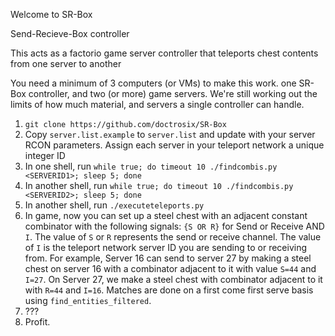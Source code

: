 Welcome to SR-Box

Send-Recieve-Box controller

This acts as a factorio game server controller that teleports chest contents from one server to another

You need a minimum of 3 computers (or VMs) to make this work.
one SR-Box controller, and two (or more) game servers.
We're still working out the limits of how much material, and servers a single controller can handle.


1. `git clone https://github.com/doctrosix/SR-Box`
2. Copy `server.list.example` to `server.list` and update with your server RCON parameters. Assign each server in your teleport network a unique integer ID
3. In one shell, run `while true; do timeout 10 ./findcombis.py <SERVERID1>; sleep 5; done`
3. In another shell, run `while true; do timeout 10 ./findcombis.py <SERVERID2>; sleep 5; done`
4. In another shell, run `./executeteleports.py`
5. In game, now you can set up a steel chest with an adjacent constant combinator with the following signals: `{S OR R}` for Send or Receive AND `I`. The value of `S` or `R` represents the send or receive channel. The value of `I` is the teleport network server ID you are sending to or receiving from. For example, Server 16 can send to server 27 by making a steel chest on server 16 with a combinator adjacent to it with value `S=44` and `I=27`. On Server 27, we make a steel chest with combinator adjacent to it with `R=44` and `I=16`. Matches are done on a first come first serve basis using `find_entities_filtered`.
6. ???
7. Profit.
